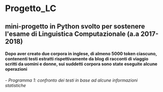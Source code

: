 # Progetto_LC
## mini-progetto in Python svolto per sostenere l'esame di Linguistica Computazionale (a.a 2017-2018)

#### Dopo aver creato due corpora in inglese, di almeno 5000 token ciascuno, contenenti testi estratti rispettivamente da blog di racconti di viaggio scritti da uomini e donne, sui suddetti corpora sono state eseguite alcune operazioni 
###### - Programma 1: confronto dei testi in base ad alcune informazioni statistiche 

